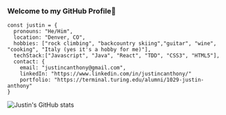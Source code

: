 
### Welcome to my GitHub Profile👋

```
const justin = {
  pronouns: "He/Him",
  location: "Denver, CO",
  hobbies: ["rock climbing", "backcountry skiing","guitar", "wine", "cooking", "Italy (yes it's a hobby for me)"],
  techStack:["Javascript", "Java", "React", "TDD", "CSS3", "HTML5"],
  contact: {
    email: "justincanthony@gmail.com",
    linkedIn: "https://www.linkedin.com/in/justincanthony/"
    portfolio: "https://terminal.turing.edu/alumni/1029-justin-anthony"
}
```

<!--
**justincanthony/justincanthony** is a ✨ _special_ ✨ repository because its `README.md` (this file) appears on your GitHub profile.

Here are some ideas to get you started:

- 🔭 I’m currently working on ...
- 🌱 I’m currently learning ...
- 👯 I’m looking to collaborate on ...
- 🤔 I’m looking for help with ...
- 💬 Ask me about ...
- 📫 How to reach me: ...
- 😄 Pronouns: ...
- ⚡ Fun fact: ...
-->



![Justin's GitHub stats](https://github-readme-stats.vercel.app/api?username=justincanthony&show_icons=true&theme=synthwave)
